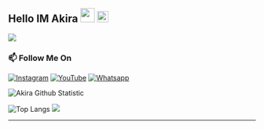 ## Hello IM Akira <img src="https://github.com/TheDudeThatCode/TheDudeThatCode/blob/master/Assets/Hi.gif" width="29px"> <img src="https://www.gambaranimasi.org/data/media/1904/animasi-bergerak-smiley-kacamata-hitam-0109.gif" width="23px"> 
<img align="center" height="auto" src="https://i.ibb.co/FJm5p9P/images.jpg"/>

### 📫 Follow Me On
<a href="https://www.instagram.com/akirashopreal" target="_blank"><img src="https://img.shields.io/badge/Instagram-%23E4405F.svg?&style=flat-square&logo=instagram&logoColor=white" alt="Instagram"></a>
<a href="https://m.youtube.com/channel/UCvVd-kAsrJUjg0bwKqxUPeg" target="_blank"><img src="https://img.shields.io/badge/YouTube-%231877F2.svg?&style=flat-square&logo=YouTube&logoColor=white" alt="YouTube"></a>
<a href="https://wa.me/6282158549899" target="_blank"><img src="https://img.shields.io/badge/Whatsapp-%808080.svg?&style=flat-square&logo=Whatsapp&logoColor=white" alt="Whatsapp"></a>


![Akira Github Statistic](https://github-readme-stats.vercel.app/api?username=AkiRaID&show_icons=true&theme=radical&show_owner=Akira)

![Top Langs](https://github-readme-stats.vercel.app/api/top-langs/?username=AkiRaID&theme=radical)
![](https://github-profile-trophy.vercel.app/?username=AkiRaID&row=2&column=3)

---

<!--START_SECTION:waka-->

<!--END_SECTION:waka-->
